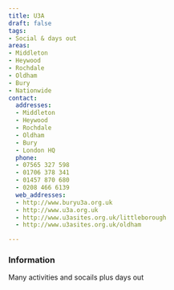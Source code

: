 ```yaml
---
title: U3A
draft: false
tags:
- Social & days out
areas:
- Middleton
- Heywood
- Rochdale
- Oldham
- Bury
- Nationwide
contact:
  addresses:
  - Middleton
  - Heywood
  - Rochdale
  - Oldham
  - Bury
  - London HQ
  phone:
  - 07565 327 598
  - 01706 378 341
  - 01457 870 680
  - 0208 466 6139
  web_addresses:
  - http://www.buryu3a.org.uk 
  - http://www.u3a.org.uk
  - http://www.u3asites.org.uk/littleborough
  - http://www.u3asites.org.uk/oldham

---
```


### Information
Many activities and socails plus days out